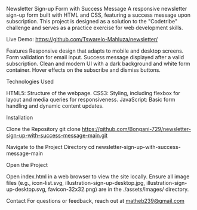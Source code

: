 Newsletter Sign-up Form with Success Message
A responsive newsletter sign-up form built with HTML and CSS, featuring a success message upon subscription. This project is designed as a solution to the "Codetribe" challenge and serves as a practice exercise for web development skills.


Live Demo: https://github.com/Tswarelo-Mahluza/newsletter/


Features
Responsive design that adapts to mobile and desktop screens.
Form validation for email input.
Success message displayed after a valid subscription.
Clean and modern UI with a dark background and white form container.
Hover effects on the subscribe and dismiss buttons.

Technologies Used

HTML5: Structure of the webpage.
CSS3: Styling, including flexbox for layout and media queries for responsiveness.
JavaScript: Basic form handling and dynamic content updates.

Installation

Clone the Repository
git clone https://github.com/Bongani-729/newsletter-sign-up-with-success-message-main.git

Navigate to the Project Directory
cd newsletter-sign-up-with-success-message-main


Open the Project

Open index.html in a web browser to view the site locally.
Ensure all image files (e.g., icon-list.svg, illustration-sign-up-desktop.jpg, illustration-sign-up-desktop.svg, favicon-32x32.png) are in the ./assets/images/ directory.

Contact
For questions or feedback, reach out at matheb239@gmail.com
